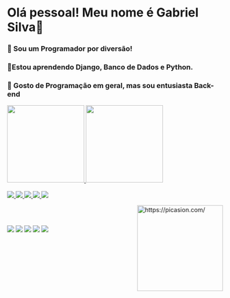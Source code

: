 ### <h1>Olá pessoal! Meu nome é Gabriel Silva👋</h1>



<h3>🔭 Sou um Programador por diversão!</h3> 
<h3> 🌱Estou aprendendo Django, Banco de Dados e Python.</3>
<h3>💬 Gosto de Programação em geral, mas sou entusiasta Back- end</h3>

 <div>
  <a href="https://github.com/gabrieldevs4">
  <img height="180em" src="https://github-readme-stats.vercel.app/api?username=gabrieldevs4&show_icons=true&theme=merko&include_all_commits=true&count_private=true"/>
  <img height="180em" src="https://github-readme-stats.vercel.app/api/top-langs/?username=gabrieldevs4&layout=compact&langs_count=7&theme=merko"/>
</div>
<div style="display: inline_block"><br>
  <img  src="https://img.icons8.com/color/48/000000/bootstrap.png"/>
  <img src="https://img.icons8.com/color/48/000000/html-5--v1.png"/>
  <img src="https://img.icons8.com/color/48/000000/css3.png"/>
  <img src="https://img.icons8.com/color/48/000000/javascript--v2.png"/> 
  <img src="https://img.icons8.com/color/48/000000/python--v1.png"/>
 
 <a href="https://picasion.com/"><img align="right" src="https://i.picasion.com/pic91/3b223445fdff3b69c1ea6e7142b03d7e.gif" width="200" height="200" border="0" alt="https://picasion.com/" /></a><br /><a href="https://picasion.com/"></a>
</div>
  
  ##
  
<div>
  <a href="https://www.facebook.com/profile.php?id=100064864644679" target="_blank"><img src="https://img.shields.io/badge/Facebook-1877F2?style=for-the-badge&logo=facebook&logoColor=white" target="_blank"></a>
  <a href="https://www.instagram.com/gabriel.silvra/" target="_blank"><img src="https://img.shields.io/badge/-Instagram-%23E4405F?style=for-the-badge&logo=instagram&logoColor=white" target="_blank"></a>
 	<a href="https://twitter.com/gabrieldevs4" target="_blank"><img src="https://img.shields.io/badge/Twitter-1DA1F2?style=for-the-badge&logo=twitter&logoColor=white" target="_blank"></a>
  <a href = "mailto:contato@gabriel.devs@outlook.com"><img src="https://img.shields.io/badge/Gmail-D14836?style=for-the-badge&logo=gmail&logoColor=white" target="_blank"></a>
  <a href="https://www.linkedin.com/in/gabriel-silva-1374161a6?lipi=urn%3Ali%3Apage%3Ad_flagship3_profile_view_base_contact_details%3BoQy7hzzCQoaxTz%2FTbmjADw%3D%3D" target="_blank"><img src="https://img.shields.io/badge/-LinkedIn-%230077B5?style=for-the-badge&logo=linkedin&logoColor=white" target="_blank"></a> 
 
 
</div>

